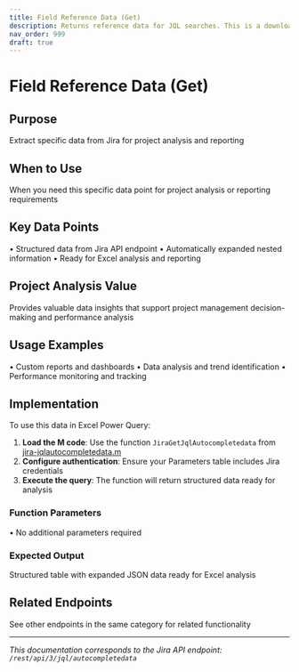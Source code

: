 ```yaml
---
title: Field Reference Data (Get)
description: Returns reference data for JQL searches. This is a downloadable version of the documentation provided in [Advanced searching - fields reference](https...
nav_order: 999
draft: true
---
```


# Field Reference Data (Get)

## Purpose
Extract specific data from Jira for project analysis and reporting

## When to Use
When you need this specific data point for project analysis or reporting requirements

## Key Data Points
• Structured data from Jira API endpoint
• Automatically expanded nested information
• Ready for Excel analysis and reporting

## Project Analysis Value
Provides valuable data insights that support project management decision-making and performance analysis

## Usage Examples
• Custom reports and dashboards
• Data analysis and trend identification
• Performance monitoring and tracking

## Implementation
To use this data in Excel Power Query:

1. **Load the M code**: Use the function `JiraGetJqlAutocompletedata` from [jira-jqlautocompletedata.m](../assets/jira-jqlautocompletedata.m)
2. **Configure authentication**: Ensure your Parameters table includes Jira credentials
3. **Execute the query**: The function will return structured data ready for analysis

### Function Parameters
• No additional parameters required

### Expected Output
Structured table with expanded JSON data ready for Excel analysis

## Related Endpoints
See other endpoints in the same category for related functionality

---
*This documentation corresponds to the Jira API endpoint: `/rest/api/3/jql/autocompletedata`*
